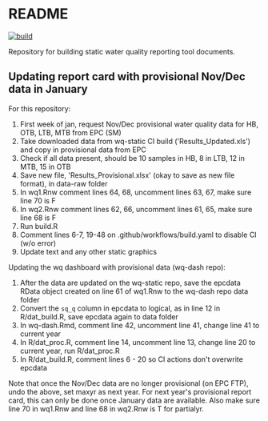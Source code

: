 # README

[![build](https://github.com/tbep-tech/wq-static/workflows/build/badge.svg)](https://github.com/tbep-tech/wq-static/actions)

Repository for building static water quality reporting tool documents. 

## Updating report card with provisional Nov/Dec data in January

For this repository:

1. First week of jan, request Nov/Dec provisional water quality data for HB, OTB, LTB, MTB from EPC (SM)
1. Take downloaded data from wq-static CI build ('Results_Updated.xls') and copy in provisional data from EPC
1. Check if all data present, should be 10 samples in HB, 8 in LTB, 12 in MTB, 15 in OTB
1. Save new file, 'Results_Provisional.xlsx' (okay to save as new file format), in data-raw folder
1. In wq1.Rnw comment lines 64, 68, uncomment lines 63, 67, make sure line 70 is F
1. In wq2.Rnw comment lines 62, 66, uncomment lines 61, 65, make sure line 68 is F
1. Run build.R
1. Comment lines 6-7, 19-48 on .github/workflows/build.yaml to disable CI (w/o error)
1. Update text and any other static graphics

Updating the wq dashboard with provisional data (wq-dash repo):

1. After the data are updated on the wq-static repo, save the epcdata RData object created on line 61 of wq1.Rnw to the wq-dash repo data folder 
1. Convert the `sq_q` column in epcdata to logical, as in line 12 in R/dat_build.R, save epcdata again to data folder
1. In wq-dash.Rmd, comment line 42, uncomment line 41, change line 41 to current year
1. In R/dat_proc.R, comment line 14, uncomment line 13, change line 20 to current year, run R/dat_proc.R
1. In R/dat_build.R, comment lines 6 - 20 so CI actions don't overwrite epcdata

Note that once the Nov/Dec data are no longer provisional (on EPC FTP), undo the above, set maxyr as next year.  For next year's provisional report card, this can only be done once January data are available.  Also make sure line 70 in wq1.Rnw and line 68 in wq2.Rnw is T for partialyr.